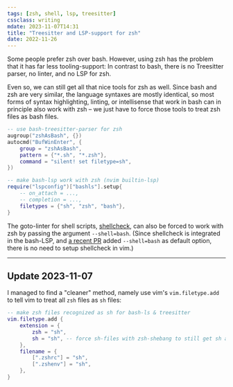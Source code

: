 ```yaml
---
tags: [zsh, shell, lsp, treesitter]
cssclass: writing
mdate: 2023-11-07T14:31
title: "Treesitter and LSP-support for zsh"
date: 2022-11-26
---
```


Some people prefer zsh over bash. However, using zsh has the problem that it has far less tooling-support: In contrast to bash, there is no Treesitter parser, no linter, and no LSP for zsh.

Even so, we can still get all that nice tools for zsh as well. Since bash and zsh are very similar, the language syntaxes are mostly identical, so most forms of syntax highlighting, linting, or intellisense that work in bash can in principle also work with zsh – we just have to force those tools to treat zsh files as bash files.

```lua
-- use bash-treesitter-parser for zsh
augroup("zshAsBash", {})
autocmd("BufWinEnter", {
	group = "zshAsBash",
	pattern = {"*.sh", "*.zsh"},
	command = "silent! set filetype=sh",
})

-- make bash-lsp work with zsh (nvim builtin-lsp)
require("lspconfig")["bashls"].setup{
	-- on_attach = ...,
	-- completion = ...,
	filetypes = {"sh", "zsh", "bash"},
}
```

The goto-linter for shell scripts, [shellcheck](https://www.shellcheck.net/), can also be forced to work with zsh by passing the argument `--shell=bash`. (Since shellcheck is integrated in the bash-LSP, and [a recent PR](https://github.com/bash-lsp/bash-language-server/pull/536) added `--shell=bash` as default option, there is no need to setup shellcheck in vim.)

---

## Update 2023-11-07
I managed to find a "cleaner" method, namely use vim's `vim.filetype.add` to tell vim to treat all `zsh` files as `sh` files:

```lua
-- make zsh files recognized as sh for bash-ls & treesitter
vim.filetype.add {
	extension = {
		zsh = "sh",
		sh = "sh", -- force sh-files with zsh-shebang to still get sh as filetype
	},
	filename = {
		[".zshrc"] = "sh",
		[".zshenv"] = "sh",
	},
}
```
